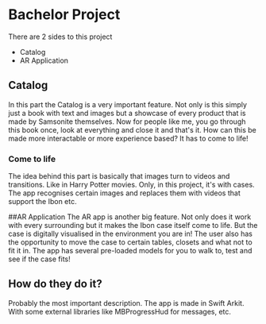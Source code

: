 # Bachelor Project
There are 2 sides to this project
-	Catalog
-	AR Application

## Catalog
In this part the Catalog is a very important feature. Not only is this simply just a book with text and images but a showcase of every product that is made by Samsonite themselves. Now for people like me, you go through this book once, look at everything and close it and that's it. How can this be made more interactable or more experience based? It has to come to life!

### Come to life
The idea behind this part is basically that images turn to videos and transitions. Like in Harry Potter movies. Only, in this project, it's with cases. The app recognises certain images and replaces them with videos that support the Ibon etc.

##AR Application
The AR app is another big feature. Not only does it work with every surrounding but it makes the Ibon case itself come to life. But the case is digitally visualised in the environment you are in! The user also has the opportunity to move the case to certain tables, closets and what not to fit it in. The app has several pre-loaded models for you to walk to, test and see if the case fits!

## How do they do it?
Probably the most important description. The app is made in Swift Arkit. With some external libraries like MBProgressHud for messages, etc.
